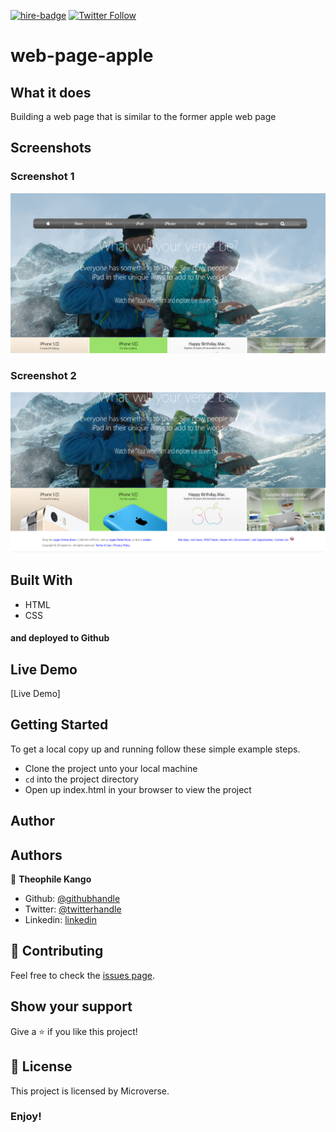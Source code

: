 
[![hire-badge](https://img.shields.io/badge/Consult%20/%20Hire%20Theophile-Click%20to%20Contact-brightgreen)](mailto:fadhili.kango@gmail.com ) [![Twitter Follow](https://img.shields.io/twitter/follow/Theophadh?label=Follow%20Theophile%20on%20Twitter&style=social)](https://twitter.com/Theophadh)

# web-page-apple

## What it does
Building a web page that is similar to the former apple web page

## Screenshots

### Screenshot 1

![Screenshot 1](img/screen1.PNG)

### Screenshot 2

![Screenshot 2](img/screen2.PNG)


## Built With
- HTML
- CSS
#### and deployed to Github

## Live Demo

[Live Demo]

## Getting Started

To get a local copy up and running follow these simple example steps.
- Clone the project unto your local machine
- `cd` into the project directory
- Open up index.html in your browser to view the project

## Author

## Authors

👤  **Theophile Kango**

- Github: [@githubhandle](https://github.com/Theophile-Kango)
- Twitter: [@twitterhandle](https://twitter.com/Theophadh)
- Linkedin: [linkedin](https://www.linkedin.com/in/theophile-kango)

## 🤝 Contributing

Feel free to check the [issues page](https://github.com/Buyaki01/signUpForm/issues).

## Show your support

Give a ⭐️ if you like this project!

## 📝 License

This project is licensed by Microverse.

### Enjoy!
